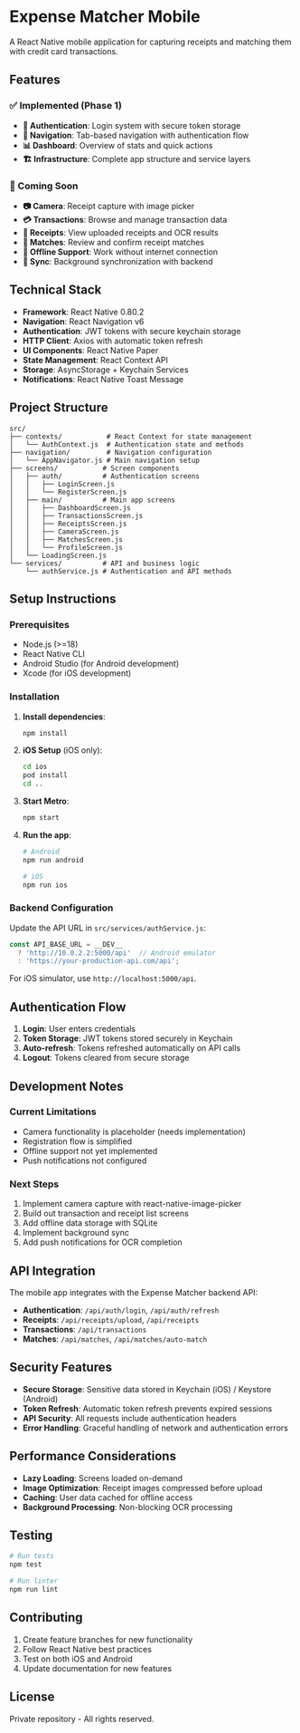 # Expense Matcher Mobile

A React Native mobile application for capturing receipts and matching them with credit card transactions.

## Features

### ✅ Implemented (Phase 1)
- **🔐 Authentication**: Login system with secure token storage
- **📱 Navigation**: Tab-based navigation with authentication flow
- **📊 Dashboard**: Overview of stats and quick actions
- **🏗️ Infrastructure**: Complete app structure and service layers

### 🚧 Coming Soon
- **📷 Camera**: Receipt capture with image picker
- **💳 Transactions**: Browse and manage transaction data
- **🧾 Receipts**: View uploaded receipts and OCR results
- **🔗 Matches**: Review and confirm receipt matches
- **📱 Offline Support**: Work without internet connection
- **🔄 Sync**: Background synchronization with backend

## Technical Stack

- **Framework**: React Native 0.80.2
- **Navigation**: React Navigation v6
- **Authentication**: JWT tokens with secure keychain storage
- **HTTP Client**: Axios with automatic token refresh
- **UI Components**: React Native Paper
- **State Management**: React Context API
- **Storage**: AsyncStorage + Keychain Services
- **Notifications**: React Native Toast Message

## Project Structure

```
src/
├── contexts/           # React Context for state management
│   └── AuthContext.js  # Authentication state and methods
├── navigation/         # Navigation configuration
│   └── AppNavigator.js # Main navigation setup
├── screens/           # Screen components
│   ├── auth/          # Authentication screens
│   │   ├── LoginScreen.js
│   │   └── RegisterScreen.js
│   ├── main/          # Main app screens
│   │   ├── DashboardScreen.js
│   │   ├── TransactionsScreen.js
│   │   ├── ReceiptsScreen.js
│   │   ├── CameraScreen.js
│   │   ├── MatchesScreen.js
│   │   └── ProfileScreen.js
│   └── LoadingScreen.js
└── services/          # API and business logic
    └── authService.js # Authentication and API methods
```

## Setup Instructions

### Prerequisites
- Node.js (>=18)
- React Native CLI
- Android Studio (for Android development)
- Xcode (for iOS development)

### Installation

1. **Install dependencies**:
   ```bash
   npm install
   ```

2. **iOS Setup** (iOS only):
   ```bash
   cd ios
   pod install
   cd ..
   ```

3. **Start Metro**:
   ```bash
   npm start
   ```

4. **Run the app**:
   ```bash
   # Android
   npm run android
   
   # iOS
   npm run ios
   ```

### Backend Configuration

Update the API URL in `src/services/authService.js`:

```javascript
const API_BASE_URL = __DEV__ 
  ? 'http://10.0.2.2:5000/api'  // Android emulator
  : 'https://your-production-api.com/api';
```

For iOS simulator, use `http://localhost:5000/api`.

## Authentication Flow

1. **Login**: User enters credentials
2. **Token Storage**: JWT tokens stored securely in Keychain
3. **Auto-refresh**: Tokens refreshed automatically on API calls
4. **Logout**: Tokens cleared from secure storage

## Development Notes

### Current Limitations
- Camera functionality is placeholder (needs implementation)
- Registration flow is simplified
- Offline support not yet implemented
- Push notifications not configured

### Next Steps
1. Implement camera capture with react-native-image-picker
2. Build out transaction and receipt list screens
3. Add offline data storage with SQLite
4. Implement background sync
5. Add push notifications for OCR completion

## API Integration

The mobile app integrates with the Expense Matcher backend API:

- **Authentication**: `/api/auth/login`, `/api/auth/refresh`
- **Receipts**: `/api/receipts/upload`, `/api/receipts`
- **Transactions**: `/api/transactions`
- **Matches**: `/api/matches`, `/api/matches/auto-match`

## Security Features

- **Secure Storage**: Sensitive data stored in Keychain (iOS) / Keystore (Android)
- **Token Refresh**: Automatic token refresh prevents expired sessions
- **API Security**: All requests include authentication headers
- **Error Handling**: Graceful handling of network and authentication errors

## Performance Considerations

- **Lazy Loading**: Screens loaded on-demand
- **Image Optimization**: Receipt images compressed before upload
- **Caching**: User data cached for offline access
- **Background Processing**: Non-blocking OCR processing

## Testing

```bash
# Run tests
npm test

# Run linter
npm run lint
```

## Contributing

1. Create feature branches for new functionality
2. Follow React Native best practices
3. Test on both iOS and Android
4. Update documentation for new features

## License

Private repository - All rights reserved.
